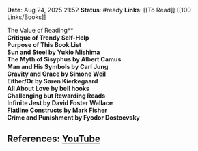 **Date**: Aug 24, 2025 21:52
**Status**: #ready 
**Links**: [[To Read]] [[100 Links/Books]]

The Value of Reading**  
**Critique of Trendy Self-Help**  
**Purpose of This Book List**  
**Sun and Steel by Yukio Mishima**  
**The Myth of Sisyphus by Albert Camus**  
**Man and His Symbols by Carl Jung**  
**Gravity and Grace by Simone Weil**  
**Either/Or by Søren Kierkegaard**  
**All About Love by bell hooks**  
**Challenging but Rewarding Reads**  
**Infinite Jest by David Foster Wallace**  
**Flatline Constructs by Mark Fisher**  
**Crime and Punishment by Fyodor Dostoevsky**  

## References: [YouTube](https://www.youtube.com/watch?v=rc46ADSdv-k)
